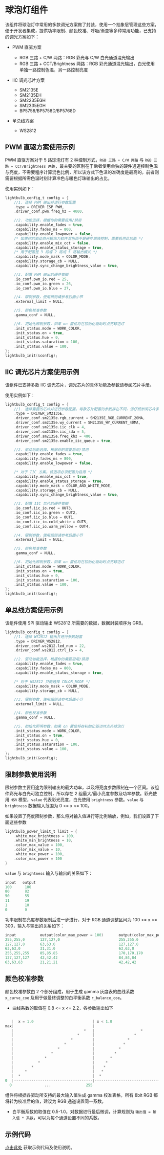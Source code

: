 # 球泡灯组件

该组件将球泡灯中常用的多款调光方案做了封装，使用一个抽象层管理这些方案，便于开发者集成，提供功率限制、颜色校准、呼吸/渐变等多种常用功能，已支持的调光方案如下：

- PWM 直驱方案

  - RGB 三路 + C/W 两路：RGB 彩光与 C/W 白光通道混光输出
  - RGB 三路 + CCT/Brightness 两路：RGB 彩光通道混光输出，白光使用单独一路控制色温，另一路控制亮度

- IIC 调光芯片方案

  - SM2135E
  - SM2135EH
  - SM2235EGH
  - SM2335EGH
  - BP5758/BP5758D/BP5768D

- 单总线方案

  - WS2812

## PWM 直驱方案使用示例

PWM 直驱方案对于 5 路球泡灯有 2 种控制方式，`RGB 三路 + C/W 两路` 与 `RGB 三路 + CCT/Brightness 两路`，最主要的区别在于后者使用单独的硬件通道控制色温与亮度，不需要程序计算混色比例，所以该方式下色温的准确度是最高的，前者则需要根据所需色温时刻计算冷色与暖色灯珠输出的占比。

使用实例如下：

```c
lightbulb_config_t config = {
    //1. 选择 PWM 输出并进行参数配置
    .type = DRIVER_ESP_PWM,
    .driver_conf.pwm.freq_hz = 4000,

    //2. 功能选择，根据你的需要启用/禁用
    .capability.enable_fades = true,
    .capability.fades_ms = 800,
    .capability.enable_lowpower = false,
    /* 如果你的驱动白光输出为软件混色而不是硬件单独控制，需要启用此功能 */
    .capability.enable_mix_cct = false,
    .capability.enable_status_storage = true,
    /* 用于配置是 3 路或 2 路或 5 路输出模式 */
    .capability.mode_mask = COLOR_MODE,
    .capability.storage_cb = NULL,
    .capability.sync_change_brightness_value = true,

    //3. 配置 PWM 输出的硬件管脚
    .io_conf.pwm_io.red = 25,
    .io_conf.pwm_io.green = 26,
    .io_conf.pwm_io.blue = 27,

    //4. 限制参数，使用细则请参考后面小节
    .external_limit = NULL,

    //5. 颜色校准参数
    .gamma_conf = NULL,

    //6. 初始化照明参数，如果 on 置位将在初始化驱动时点亮球泡灯
    .init_status.mode = WORK_COLOR,
    .init_status.on = true,
    .init_status.hue = 0,
    .init_status.saturation = 100,
    .init_status.value = 100,
};
lightbulb_init(&config);
```

## IIC 调光芯片方案使用示例

该组件已支持多款 IIC 调光芯片，调光芯片的具体功能及参数请参阅芯片手册。

使用实例如下：

```c
lightbulb_config_t config = {
    //1. 选择需要的芯片并进行参数配置，每款芯片配置的参数存在不同，请仔细参阅芯片手册
    .type = DRIVER_SM2135E,
    .driver_conf.sm2135e.rgb_current = SM2135E_RGB_CURRENT_20MA,
    .driver_conf.sm2135e.wy_current = SM2135E_WY_CURRENT_40MA,
    .driver_conf.sm2135e.iic_clk = 4,
    .driver_conf.sm2135e.iic_sda = 5,
    .driver_conf.sm2135e.freq_khz = 400,
    .driver_conf.sm2135e.enable_iic_queue = true,

    //2. 驱动功能选择，根据你的需要启用/禁用
    .capability.enable_fades = true,
    .capability.fades_ms = 800,
    .capability.enable_lowpower = false,

    /* 对于 IIC 方案，该选项必须配置为启用 */
    .capability.enable_mix_cct = true,
    .capability.enable_status_storage = true,
    .capability.mode_mask = COLOR_AND_WHITE_MODE,
    .capability.storage_cb = NULL,
    .capability.sync_change_brightness_value = true,

    //3. 配置 IIC 芯片的硬件管脚
    .io_conf.iic_io.red = OUT3,
    .io_conf.iic_io.green = OUT2,
    .io_conf.iic_io.blue = OUT1,
    .io_conf.iic_io.cold_white = OUT5,
    .io_conf.iic_io.warm_yellow = OUT4,

    //4. 限制参数，使用细则请参考后面小节
    .external_limit = NULL,

    //5. 颜色校准参数
    .gamma_conf = NULL,

    //6. 初始化照明参数，如果 on 置位将在初始化驱动时点亮球泡灯
    .init_status.mode = WORK_COLOR,
    .init_status.on = true,
    .init_status.hue = 0,
    .init_status.saturation = 100,
    .init_status.value = 100,
};
lightbulb_init(&config);
```

## 单总线方案使用示例

该组件使用 SPI 驱动输出 WS2812 所需要的数据，数据封装顺序为 GRB。

```c
lightbulb_config_t config = {
    //1. 选择 WS2812 输出并进行参数配置
    .type = DRIVER_WS2812,
    .driver_conf.ws2812.led_num = 22,
    .driver_conf.ws2812.ctrl_io = 4,

    //2. 驱动功能选择，根据你的需要启用/禁用
    .capability.enable_fades = true,
    .capability.fades_ms = 800,
    .capability.enable_status_storage = true,

    /* 对于 WS2812 只能选择 COLOR_MODE */
    .capability.mode_mask = COLOR_MODE,
    .capability.storage_cb = NULL,

    //3. 限制参数，使用细则请参考后面小节
    .external_limit = NULL,

    //4. 颜色校准参数
    .gamma_conf = NULL,

    //5. 初始化照明参数，如果 on 置位将在初始化驱动时点亮球泡灯
    .init_status.mode = WORK_COLOR,
    .init_status.on = true,
    .init_status.hue = 0,
    .init_status.saturation = 100,
    .init_status.value = 100,
};
lightbulb_init(&config);
```

## 限制参数使用说明

限制参数主要用途为限制输出的最大功率，以及将亮度参数限制在一个区间。该组件彩光与白光可独立控制，所以存在 2 组最大/最小亮度参数及功率参数。彩光使用 `HSV` 模型，`value` 代表彩光亮度，白光使用 `brightness` 参数。`value` 与 `brightness` 数据输入范围为 0 <= x <= 100。

如果设置了亮度限制参数，那么将对输入值进行等比例缩放，例如，我们设置了下面这些参数

```c
lightbulb_power_limit_t limit = {
    .white_max_brightness = 100,
    .white_min_brightness = 10,
    .color_max_value = 100,
    .color_mix_value = 10,
    .white_max_power = 100,
    .color_max_power = 100
}
```

`value` 与 `brightness` 输入与输出的关系如下：

```c
input   output
100      100
80       82
50       55
11       19
1        10
0        0
```

功率限制在亮度参数限制后进一步进行，对于 RGB 通道调整区间为 100 <= x <= 300，输入与输出的关系如下：

```c
input           output(color_max_power = 100)       output(color_max_power = 200)       output(color_max_power = 300)
255,255,0       127,127,0                           255,255,0                           255,255,0
127,127,0       63,63,0                             127,127,0                           127,127,0
63,63,0         31,31,0                             63,63,0                             63,63,0
255,255,255     85,85,85                            170,170,170                         255,255,255
127,127,127     42,42,42                            84,84,84                            127,127,127
63,63,63        21,21,21                            42,42,42                            63,63,63

```

## 颜色校准参数

颜色校准参数由 2 个部分组成，用于生成 gamma 灰度表的曲线系数 `x_curve_coe` 及用于做最终调整的白平衡系数 `r_balance_coe`。

- 曲线系数的取值在 0.8 <= x <= 2.2，各参数输出如下

```c

   |  x = 1.0                           | x < 1.0                          | x > 1.0
max|                                    |                                  |
   |                                *   |                     *            |                           *
   |                             *      |                  *               |                          *
   |                          *         |               *                  |                         *
   |                       *            |             *                    |                       *
   |                    *               |           *                      |                     *
   |                 *                  |         *                        |                   *
   |              *                     |       *                          |                 *
   |           *                        |     *                            |              *
   |        *                           |    *                             |           * 
   |     *                              |   *                              |        *
   |  *                                 |  *                               |  *
0  |------------------------------------|----------------------------------|------------------------------   
  0               ...                255 
```

组件将根据各驱动所支持的最大输入值生成 gamma 校准表格，所有 8bit RGB 都将转为校准后的值，建议为 RGB 通道设置同一系数。

- 白平衡系数的取值在 0.5-1.0，对数据进行最后微调，计算规则为 `输出值 = 输入值 * 系数`，可以为每个通道设置不同的系数。

## 示例代码

[点击此处](https://github.com/espressif/esp-iot-solution/tree/master/examples/lighting/lightbulb) 获取示例代码及使用说明。

